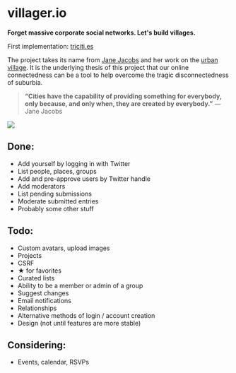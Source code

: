 villager.io
===========
__Forget massive corporate social networks. Let's build villages.__

First implementation: [triciti.es](http://triciti.es)

The project takes its name from [Jane Jacobs](http://en.wikipedia.org/wiki/Jane_Jacobs) and her work on the [urban village](http://en.wikipedia.org/wiki/Urban_village). It is the underlying thesis of this project that our online connectedness can be a tool to help overcome the tragic disconnectedness of suburbia.

> __“Cities have the capability of providing something for everybody, only because, and only when, they are created by everybody.”__ 
> — Jane Jacobs

![](http://upload.wikimedia.org/wikipedia/commons/1/14/Jane_Jacobs.jpg)


## Done:

- Add yourself by logging in with Twitter
- List people, places, groups
- Add and pre-approve users by Twitter handle
- Add moderators
- List pending submissions
- Moderate submitted entries
- Probably some other stuff

## Todo:
- Custom avatars, upload images
- Projects
- CSRF
- ★ for favorites
- Curated lists
- Ability to be a member or admin of a group
- Suggest changes
- Email notifications
- Relationships
- Alternative methods of login / account creation
- Design (not until features are more stable)

## Considering:
- Events, calendar, RSVPs

